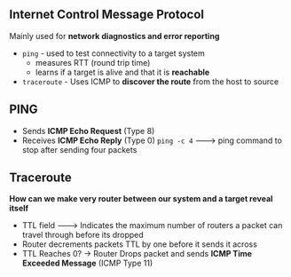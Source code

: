 **Internet Control Message Protocol**
-------------------------------------------------
Mainly used for **network diagnostics and error reporting**
- `ping` - used to test connectivity to a target system
	- measures RTT (round trip time)
	- learns if a target is alive and that it is **reachable**
- `traceroute` - Uses ICMP to **discover the route** from the host to source


**PING**
--------------
- Sends **ICMP Echo Request** (Type 8)
- Receives **ICMP Echo Reply** (Type 0)
`ping -c 4` ---> ping command to stop after sending four packets


**Traceroute**
---------
**How can we make very router between our system and a target reveal itself**
- TTL field ---> Indicates the maximum number of routers a packet can travel through before its dropped
- Router decrements packets TTL by one before it sends it across
- TTL Reaches 0? -> Router Drops packet and sends **ICMP Time Exceeded Message** (ICMP Type 11)
